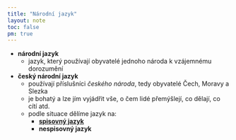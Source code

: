 ```yaml
---
title: "Národní jazyk"
layout: note
toc: false
pm: true
---
```

- **národní jazyk**
    - jazyk, který používají obyvatelé jednoho národa k vzájemnému dorozumění
- **český národní jazyk**
    - používají příslušníci _českého národa_, tedy obyvatelé Čech, Moravy a Slezka
    - je bohatý a lze jím vyjádřit vše, o čem lidé přemýšlejí, co dělají, co cítí atd.
    - podle situace dělíme jazyk na:
        - **[spisovný jazyk](/notes/school/czech/czech-grammar/introduction-to-czech-grammar/czech-formal-language)**
        - **nespisovný jazyk**